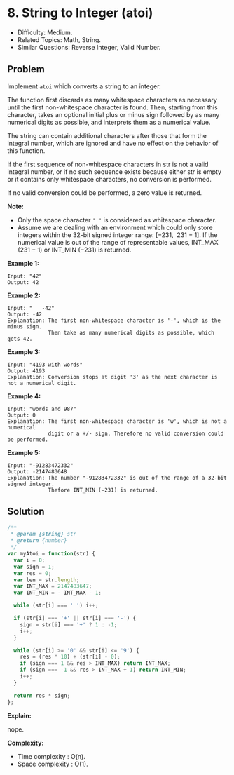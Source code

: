 # 8. String to Integer (atoi)

- Difficulty: Medium.
- Related Topics: Math, String.
- Similar Questions: Reverse Integer, Valid Number.

## Problem

Implement ```atoi``` which converts a string to an integer.

The function first discards as many whitespace characters as necessary until the first non-whitespace character is found. Then, starting from this character, takes an optional initial plus or minus sign followed by as many numerical digits as possible, and interprets them as a numerical value.

The string can contain additional characters after those that form the integral number, which are ignored and have no effect on the behavior of this function.

If the first sequence of non-whitespace characters in str is not a valid integral number, or if no such sequence exists because either str is empty or it contains only whitespace characters, no conversion is performed.

If no valid conversion could be performed, a zero value is returned.

**Note:**

- Only the space character ```' '``` is considered as whitespace character.
- Assume we are dealing with an environment which could only store integers within the 32-bit signed integer range: [−231,  231 − 1]. If the numerical value is out of the range of representable values, INT_MAX (231 − 1) or INT_MIN (−231) is returned.

**Example 1:**

```
Input: "42"
Output: 42
```

**Example 2:**

```
Input: "   -42"
Output: -42
Explanation: The first non-whitespace character is '-', which is the minus sign.
             Then take as many numerical digits as possible, which gets 42.
```

**Example 3:**

```
Input: "4193 with words"
Output: 4193
Explanation: Conversion stops at digit '3' as the next character is not a numerical digit.
```

**Example 4:**

```
Input: "words and 987"
Output: 0
Explanation: The first non-whitespace character is 'w', which is not a numerical 
             digit or a +/- sign. Therefore no valid conversion could be performed.
```

**Example 5:**

```
Input: "-91283472332"
Output: -2147483648
Explanation: The number "-91283472332" is out of the range of a 32-bit signed integer.
             Thefore INT_MIN (−231) is returned.
```

## Solution

```javascript
/**
 * @param {string} str
 * @return {number}
 */
var myAtoi = function(str) {
  var i = 0;
  var sign = 1;
  var res = 0;
  var len = str.length;
  var INT_MAX = 2147483647;
  var INT_MIN = - INT_MAX - 1;

  while (str[i] === ' ') i++;

  if (str[i] === '+' || str[i] === '-') {
    sign = str[i] === '+' ? 1 : -1;
    i++;
  }

  while (str[i] >= '0' && str[i] <= '9') {
    res = (res * 10) + (str[i] - 0);
    if (sign === 1 && res > INT_MAX) return INT_MAX;
    if (sign === -1 && res > INT_MAX + 1) return INT_MIN;
    i++;
  }

  return res * sign;
};
```

**Explain:**

nope.

**Complexity:**

* Time complexity : O(n).
* Space complexity : O(1).
